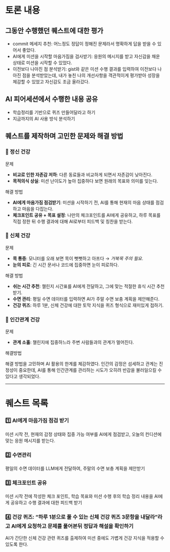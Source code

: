 # 토론 내용

## 그동안 수행했던 퀘스트에 대한 평가

- commit 메세지 추천: 어느정도 정답이 정해진 문제라서 명확하게 답을 받을 수 있어서 좋았다.
- AI에게 미션을 시작할 마음가짐을 검사받기: 응원의 메시지를 받고 자신감을 채운 상태로 미션을 시작할 수 있었다.
- 이전보다 나아진 점 분석받기: gist와 같은 미션 수행 결과를 입력하여 이전보다 나아진 점을 분석받았는데, 내가 놓친 나의 개선사항을 객관적이게 평가받아 성장을 체감할 수 있었고 자신감도 조금 올라갔다.

## AI 피어세션에서 수행한 내용 공유

- 학습정리를 기반으로 퀴즈 만들어달라고 하기
- 지금까지의 AI 사용 방식 분석하기

## 퀘스트를 제작하며 고민한 문제와 해결 방법

### 🧠 정신 건강

문제

- **비교로 인한 자존감 저하**: 다른 동료들과 비교하게 되면서 자존감이 낮아진다.
- **목적의식 상실**: 미션 난이도가 높아 집중하다 보면 원래의 목표와 의미를 잊는다.

해결 방법

- **AI에게 마음가짐 점검받기**: 미션을 시작하기 전, AI를 통해 현재의 마음 상태를 점검하고 마음을 다잡는다.
- **체크포인트 공유 + 목표 설정**: 나만의 체크포인트를 AI에게 공유하고, 하루 목표를 직접 정한 뒤 수행 결과에 대해 AI로부터 피드백 및 칭찬을 받는다.

### 💪 신체 건강

문제

- **목 통증**: 모니터를 오래 보면 목이 뻣뻣하고 아프다 → *거북목 주의 필요*.
- **눈의 피로**: 긴 시간 문서나 코드에 집중하면 눈이 피로하다.

해결 방법

- **쉬는 시간 추천**: 챌린지 시간표를 AI에게 전달하고, 그에 맞는 적절한 휴식 시간 추천받기.
- **수면 관리**: 평일 수면 데이터를 입력하면 AI가 주말 수면 보충 계획을 제안해준다.
- **건강 퀴즈**: 하루 1분, 신체 건강에 대한 토막 지식을 퀴즈 형식으로 재미있게 접하기.

### 🤝 인간관계 건강

문제

- **관계 소홀**: 챌린지에 집중하느라 주변 사람들과의 관계가 멀어진다.

해결방법

해결 방법을 고민하며 AI 활용의 한계를 체감하였다. 인간의 감정은 섬세하고 관계는 진정성이 중요한데, AI를 통해 인간관계를 관리하는 시도가 오히려 반감을 불러일으킬 수 있다고 생각되었다.

---

# 퀘스트 목록

### 1️⃣ AI에게 마음가짐 점검 받기

미션 시작 전, 현재의 감정 상태와 집중 가능 여부를 AI에게 점검받고, 오늘의 컨디션에 맞는 응원 메시지를 받는다.

### 2️⃣ 수면관리

평일의 수면 데이터를 LLM에게 전달하여, 주말의 수면 보충 계획을 제안받기

### 3️⃣ 체크포인트 공유

미션 시작 전에 작성한 체크 포인트, 학습 목표와 미션 수행 후의 학습 정리 내용을 AI에게 공유하고 수행 결과에 대한 피드백 받기     

### 4️⃣ 건강 퀴즈: “하루 1분으로 풀 수 있는 신체 건강 퀴즈 3문항을 내달라”라고 AI에게 요청하고 문제를 풀어본뒤 정답과 해설을 확인하기

AI가 간단한 신체 건강 관련 퀴즈를 출제하여 미션 중에도 가볍게 건강 지식을 적용할 수 있도록 한다.